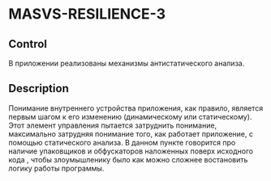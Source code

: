 # MASVS-RESILIENCE-3

## Control

В приложении реализованы механизмы антистатического анализа.

## Description

Понимание внутреннего устройства приложения, как правило, является первым шагом к его изменению (динамическому или статическому). Этот элемент управления пытается затруднить понимание, максимально затрудняя понимание того, как работает приложение, с помощью статического анализа.
В данном пункте говорится про наличие упаковщиков и обфускаторов наложенных поверх исходного кода , чтобы злоумышленику было как можно сложнее востановить логику работы программы.
